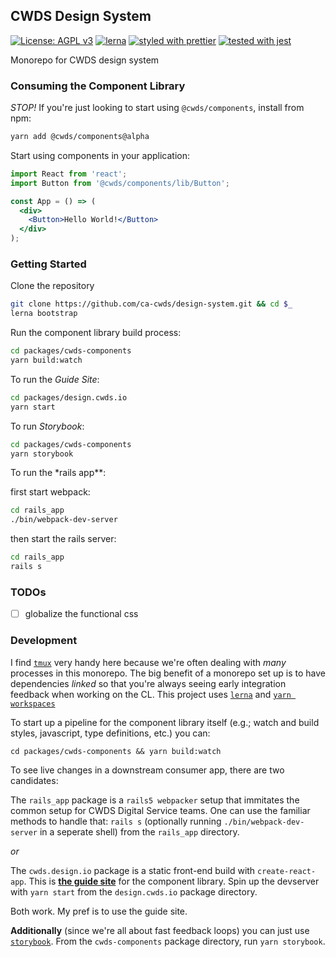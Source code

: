 ## CWDS Design System

[![License: AGPL v3](https://img.shields.io/badge/license-AGPL%20v3-blue.svg)](https://www.gnu.org/licenses/agpl-3.0)
[![lerna](https://img.shields.io/badge/maintained%20with-lerna-cc00ff.svg)](https://lernajs.io/)
[![styled with prettier](https://img.shields.io/badge/styled_with-prettier-ff69b4.svg)](https://github.com/prettier/prettier)
[![tested with jest](https://img.shields.io/badge/tested_with-jest-99424f.svg)](https://github.com/facebook/jest)

Monorepo for CWDS design system

### Consuming the Component Library

_STOP!_ If you're just looking to start using `@cwds/components`, install from npm:

```sh
yarn add @cwds/components@alpha
```

Start using components in your application:

```jsx
import React from 'react';
import Button from '@cwds/components/lib/Button';

const App = () => (
  <div>
    <Button>Hello World!</Button>
  </div>
);
```

### Getting Started

Clone the repository

```sh
git clone https://github.com/ca-cwds/design-system.git && cd $_
lerna bootstrap
```

Run the component library build process:

```sh
cd packages/cwds-components
yarn build:watch
```

To run the _Guide Site_:

```sh
cd packages/design.cwds.io
yarn start
```

To run _Storybook_:

```sh
cd packages/cwds-components
yarn storybook
```

To run the \*rails app\*\*:

first start webpack:

```sh
cd rails_app
./bin/webpack-dev-server
```

then start the rails server:

```sh
cd rails_app
rails s
```

### TODOs

- [ ] globalize the functional css

### Development

I find [`tmux`](https://linux.die.net/man/1/tmux) very handy here because we're often dealing with _many_ processes in this monorepo. The big benefit of a monorepo set up is to have dependencies _linked_ so that you're always seeing early integration feedback when working on the CL. This project uses [`lerna`](https://github.com/lerna/lerna) and [`yarn workspaces`](https://yarnpkg.com/lang/en/docs/workspaces/)

To start up a pipeline for the component library itself (e.g.; watch and build styles, javascript, type definitions, etc.) you can:

`cd packages/cwds-components && yarn build:watch`

To see live changes in a downstream consumer app, there are two candidates:

The `rails_app` package is a `rails5 webpacker` setup that immitates the common setup for CWDS Digital Service teams. One can use the familiar methods to handle that: `rails s` (optionally running `./bin/webpack-dev-server` in a seperate shell) from the `rails_app` directory.

_or_

The `cwds.design.io` package is a static front-end build with `create-react-app`. This is [**the guide site**](https://distracted-dijkstra-a44525.netlify.com/) for the component library. Spin up the devserver with `yarn start` from the `design.cwds.io` package directory.

Both work. My pref is to use the guide site.

**Additionally** (since we're all about fast feedback loops) you can just use [`storybook`](https://storybook.js.org/). From the `cwds-components` package directory, run `yarn storybook`.
